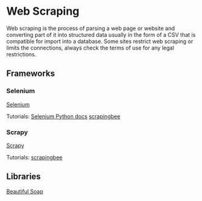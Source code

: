 # Web Scraping

Web scraping is the process of parsing a web page or website and converting part of it into structured data usually in the form of a CSV that is compatible for import into a database. Some sites restrict web scraping or limits the connections, always check the terms of use for any legal restrictions.

## Frameworks

### Selenium

[Selenium](https://www.selenium.dev)

Tutorials:
[Selenium Python docs](https://selenium-python.readthedocs.io/)
[scrapingbee](https://www.scrapingbee.com/blog/selenium-python/)

### Scrapy

[Scrapy]()

Tutorials:
[scrapingbee](https://www.scrapingbee.com/blog/web-scraping-with-scrapy/)

## Libraries

[Beautiful Soap](https://www.crummy.com/software/BeautifulSoup/)
